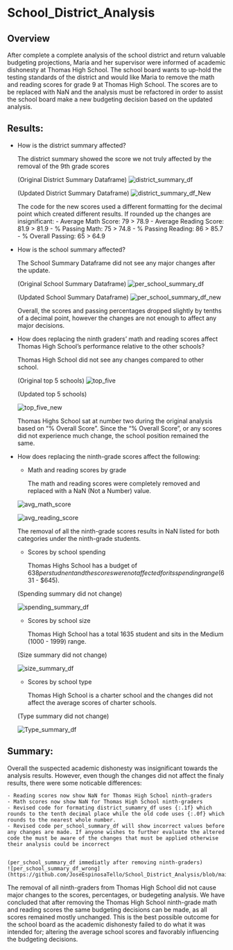 # School_District_Analysis
## Overview 
After complete a complete analysis of the school district and return valuable budgeting projections, Maria and her supervisor were informed of academic dishonesty at Thomas High School. The school board wants to up-hold the testing standards of the district and would like Maria to remove the math and reading scores for grade 9 at Thomas High School. The scores are to be replaced with NaN and the analysis must be refactored in order to assist the school board make a new budgeting decision based on the updated analysis.

## Results:

- How is the district summary affected?

	The district summary showed the score we not truly affected by the removal of the 9th grade scores
	
	(Original District Summary Dataframe)
	![district_summary_df](https://github.com/JoseEspinosaTello/School_District_Analysis/blob/main/Resources/district_summary_df.png)
	
	(Updated District Summary Dataframe)
	![district_summary_df_New](https://github.com/JoseEspinosaTello/School_District_Analysis/blob/main/Resources/district_summary_df_new.png)

	The code for the new scores used a different formatting for the decimal point which created different results. If rounded up the changes are insignificant:
		- Average Math Score: 79 > 78.9
		- Average Reading Score: 81.9 > 81.9
		- % Passing Math: 75 > 74.8
		- % Passing Reading: 86 > 85.7
		- % Overall Passing: 65 > 64.9

- How is the school summary affected?

	The School Summary Dataframe did not see any major changes after the update.

	(Original School Summary Dataframe)
	![per_school_summary_df](https://github.com/JoseEspinosaTello/School_District_Analysis/blob/main/Resources/per_school_summary_df.png)

	(Updated School Summary Dataframe)
	![per_school_summary_df_new](https://github.com/JoseEspinosaTello/School_District_Analysis/blob/main/Resources/per_school_summary_df_new.png)

	Overall, the scores and passing percentages dropped slightly by tenths of a decimal point, however the changes are not enough to affect any major decisions.


- How does replacing the ninth graders’ math and reading scores affect Thomas High School’s performance relative to the other schools?

	Thomas High School did not see any changes compared to other school.

	(Original top 5 schools)
	![top_five](https://github.com/JoseEspinosaTello/School_District_Analysis/blob/main/Resources/top_five.png)

	(Updated top 5 schools)

	![top_five_new](https://github.com/JoseEspinosaTello/School_District_Analysis/blob/main/Resources/top_five_new.png)

	Thomas Highs School sat at number two during the original analysis based on “% Overall Score”. Since the “% Overall Score”, or any scores did not experience much change, the school position remained the same.

- How does replacing the ninth-grade scores affect the following:
	- Math and reading scores by grade

		The math and reading scores were completely removed and replaced with a NaN (Not a Number) value.

	![avg_math_score](https://github.com/JoseEspinosaTello/School_District_Analysis/blob/main/Resources/avg_math_score.png)

	![avg_reading_score](https://github.com/JoseEspinosaTello/School_District_Analysis/blob/main/Resources/avg_reading_score.png)

		
	The removal of all the ninth-grade scores results in NaN listed for both categories under the ninth-grade students.
		
		
	- Scores by school spending

		Thomas Highs School has a budget of $638 per studnent and the scores were not affected for its spending range ($631 - $645).

	(Spending summary did not change)

	![spending_summary_df](https://github.com/JoseEspinosaTello/School_District_Analysis/blob/main/Resources/spending_summary_df.png)

	
	- Scores by school size

		Thomas High School has a total 1635 student and sits in the Medium (1000 - 1999) range.

	(Size summary did not change)

	![size_summary_df](https://github.com/JoseEspinosaTello/School_District_Analysis/blob/main/Resources/size_summary_df.png)

		
	- Scores by school type

		Thomas High School is a charter school and the changes did not affect the average scores of charter schools.

	(Type summary did not change)

	![Type_summary_df](https://github.com/JoseEspinosaTello/School_District_Analysis/blob/main/Resources/Type_summary_df.png)

## Summary:

Overall the suspected academic dishonesty was insignificant towards the analysis results. However, even though the changes did not affect the finaly results, there were some noticable differences:

	- Reading scores now show NaN for Thomas High School ninth-graders
	- Math scores now show NaN for Thomas High School ninth-graders
	- Revised code for formating district_sumamry_df uses {:.1f} which rounds to the tenth decimal place while the old code uses {:.0f} which rounds to the nearest whole number.
	- Revised code per_school_summary_df will show incorrect values before any changes are made. If anyone wishes to further evaluate the altered code the must be aware of the changes that must be applied otherwise their analysis could be incorrect


	(per_school_summary_df immediatly after removing ninth-graders)
	![per_school_summary_df_wrong](https://github.com/JoseEspinosaTello/School_District_Analysis/blob/main/Resources/per_school_summary_df_wrong.png)


 The removal of all ninth-graders from Thomas High School did not cause major changes to the scores, percentages, or budegeting analysis. We have concluded that after removing the Thomas High School ninth-grade math and reading scores the same budgeting decisions can be made, as all scores remained mostly unchanged. This is the best possible outcome for the school board as the academic dishonesty failed to do what it was intended for; altering the average school scores and favorably influencing the budgeting decisions.
